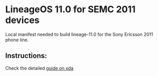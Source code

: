 LineageOS 11.0 for SEMC 2011 devices
===============

Local manifest needed to build lineage-11.0 for the Sony Ericsson 2011 phone line.

Instructions:
-------------

Check the detailed [guide on xda](http://forum.xda-developers.com/showthread.php?t=2543328)
